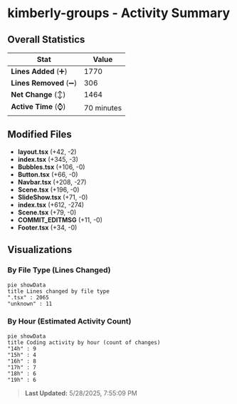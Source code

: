 # kimberly-groups - Activity Summary 

## Overall Statistics

| Stat                   | Value                                                             |
| ---------------------- | ----------------------------------------------------------------- |
| **Lines Added** (➕)   | 1770                                          |
| **Lines Removed** (➖) | 306                                        |
| **Net Change** (↕)    | 1464                |
| **Active Time** (⌚)   | 70 minutes |


## Modified Files
- **layout.tsx** (+42, -2)
- **index.tsx** (+345, -3)
- **Bubbles.tsx** (+106, -0)
- **Button.tsx** (+66, -0)
- **Navbar.tsx** (+208, -27)
- **Scene.tsx** (+196, -0)
- **SlideShow.tsx** (+71, -0)
- **index.tsx** (+612, -274)
- **Scene.tsx** (+79, -0)
- **COMMIT_EDITMSG** (+11, -0)
- **Footer.tsx** (+34, -0)

## Visualizations

### By File Type (Lines Changed)

```mermaid
pie showData
title Lines changed by file type
".tsx" : 2065
"unknown" : 11
```

### By Hour (Estimated Activity Count)

```mermaid
pie showData
title Coding activity by hour (count of changes)
"14h" : 9
"15h" : 4
"16h" : 8
"17h" : 7
"18h" : 6
"19h" : 6
```


> **Last Updated:** 5/28/2025, 7:55:09 PM